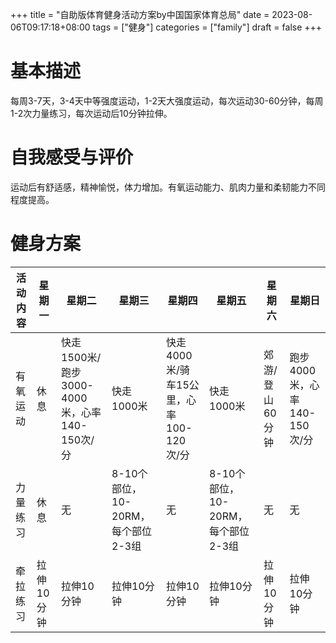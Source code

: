 +++
title = "自助版体育健身活动方案by中国国家体育总局"
date = 2023-08-06T09:17:18+08:00
tags = ["健身"]
categories = ["family"]
draft = false
+++

# 基本描述
每周3-7天，3-4天中等强度运动，1-2天大强度运动，每次运动30-60分钟，每周1-2次力量练习，每次运动后10分钟拉伸。						

# 自我感受与评价
运动后有舒适感，精神愉悦，体力增加。有氧运动能力、肌肉力量和柔韧能力不同程度提高。

# 健身方案

| 活动内容 | 星期一    | 星期二                               | 星期三                      | 星期四                         | 星期五                      | 星期六       | 星期日                  |
|------|--------|-----------------------------------|--------------------------|-----------------------------|--------------------------|-----------|----------------------|
| 有氧运动 | 休息     | 快走1500米/跑步3000-4000米，心率140-150次/分 |   快走1000米	        | 快走4000米/骑车15公里，心率100-120次/分 | 快走1000米                  | 郊游/登山60分钟 | 跑步4000米，心率140-150次/分 |
| 力量练习 | 休息     | 无                                 | 8-10个部位，10-20RM，每个部位2-3组 | 无                           | 8-10个部位，10-20RM，每个部位2-3组 | 无         | 无                    |
| 牵拉练习 | 拉伸10分钟 | 拉伸10分钟                            | 拉伸10分钟                   | 拉伸10分钟                      | 拉伸10分钟                   | 拉伸10分钟    | 拉伸10分钟               |
